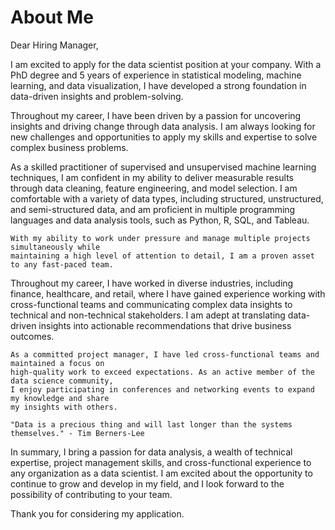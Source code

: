 # About Me

Dear Hiring Manager,

I am excited to apply for the data scientist position at your company. With a PhD degree and 
5 years of experience in statistical modeling, machine learning, and data visualization, I 
have developed a strong foundation in data-driven insights and problem-solving.

Throughout my career, I have been driven by a passion for uncovering insights and driving 
change through data analysis. I am always looking for new challenges and opportunities to 
apply my skills and expertise to solve complex business problems.

As a skilled practitioner of supervised and unsupervised machine learning techniques, I am 
confident in my ability to deliver measurable results through data cleaning, feature 
engineering, and model selection. I am comfortable with a variety of data types, including 
structured, unstructured, and semi-structured data, and am proficient in multiple programming 
languages and data analysis tools, such as Python, R, SQL, and Tableau.

```{warning}
With my ability to work under pressure and manage multiple projects simultaneously while 
maintaining a high level of attention to detail, I am a proven asset to any fast-paced team.
```
Throughout my career, I have worked in diverse industries, including finance, healthcare, and
retail, where I have gained experience working with cross-functional teams and communicating 
complex data insights to technical and non-technical stakeholders. I am adept at translating 
data-driven insights into actionable recommendations that drive business outcomes.

```{note}
As a committed project manager, I have led cross-functional teams and maintained a focus on 
high-quality work to exceed expectations. As an active member of the data science community, 
I enjoy participating in conferences and networking events to expand my knowledge and share 
my insights with others.
```
````{margin}
"Data is a precious thing and will last longer than the systems themselves." - Tim Berners-Lee
````
In summary, I bring a passion for data analysis, a wealth of technical expertise, project 
management skills, and cross-functional experience to any organization as a data scientist. I 
am excited about the opportunity to continue to grow and develop in my field, and I look 
forward to the possibility of contributing to your team.

Thank you for considering my application.
